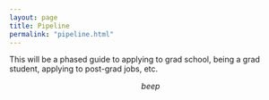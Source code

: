 ```yaml
---
layout: page
title: Pipeline
permalink: "pipeline.html"
---
```


This will be a phased guide to applying to grad school, being a grad student, applying to post-grad jobs, etc.

$$beep$$
